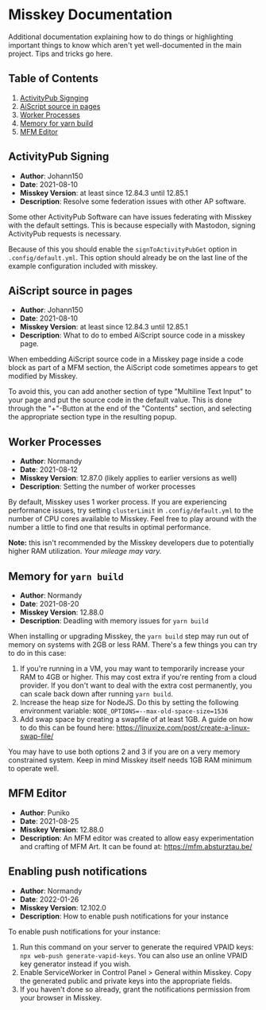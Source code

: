 # Misskey Documentation

Additional documentation explaining how to do things or highlighting important
things to know which aren't yet well-documented in the main project. Tips and
tricks go here.

## Table of Contents

1. [ActivityPub Signging](#ActivityPub-Signing)
2. [AiScript source in pages](#aiscript-source-in-pages)
3. [Worker Processes](#worker-processes)
4. [Memory for yarn build](#memory-for-yarn-build)
5. [MFM Editor](#mfm-editor)

## ActivityPub Signing

* **Author**: Johann150
* **Date**: 2021-08-10
* **Misskey Version**: at least since 12.84.3 until 12.85.1
* **Description**: Resolve some federation issues with other AP software.

Some other ActivityPub Software can have issues federating with Misskey with
the default settings. This is because especially with Mastodon, signing
ActivityPub requests is necessary.

Because of this you should enable the `signToActivityPubGet` option in
`.config/default.yml`. This option should already be on the last line of the
example configuration included with misskey.

## AiScript source in pages

* **Author**: Johann150
* **Date**: 2021-08-10
* **Misskey Version**: at least since 12.84.3 until 12.85.1
* **Description**: What to do to embed AiScript source code in a misskey page.

When embedding AiScript source code in a Misskey page inside a code block as
part of a MFM section, the AiScript code sometimes appears to get modified by
Misskey.

To avoid this, you can add another section of type "Multiline Text Input" to
your page and put the source code in the default value. This is done through
the "+"-Button at the end of the "Contents" section, and selecting the
appropriate section type in the resulting popup.

## Worker Processes

* **Author**: Normandy
* **Date**: 2021-08-12
* **Misskey Version**: 12.87.0 (likely applies to earlier versions as well)
* **Description**: Setting the number of worker processes

By default, Misskey uses 1 worker process. If you are experiencing performance
issues, try setting `clusterLimit` in `.config/default.yml` to the number of CPU
cores available to Misskey. Feel free to play around with the number a little
to find one that results in optimal performance.

**Note:** this isn't recommended by the Misskey developers due to potentially higher
RAM utilization. *Your mileage may vary.*

## Memory for `yarn build`

* **Author**: Normandy
* **Date**: 2021-08-20
* **Misskey Version**: 12.88.0
* **Description**: Deadling with memory issues for `yarn build`

When installing or upgrading Misskey, the `yarn build` step may run out of
memory on systems with 2GB or less RAM. There's a few things you can try to do
in this case:
1. If you're running in a VM, you may want to temporarily increase your RAM to
   4GB or higher. This may cost extra if you're renting from a cloud provider.
   If you don't want to deal with the extra cost permanently, you can scale back
   down after running `yarn build`.
2. Increase the heap size for NodeJS. Do this by setting the following environment
   variable: `NODE_OPTIONS=--max-old-space-size=1536`
3. Add swap space by creating a swapfile of at least 1GB. A guide on how to do this
   can be found here: https://linuxize.com/post/create-a-linux-swap-file/

You may have to use both options 2 and 3 if you are on a very memory
constrained system. Keep in mind Misskey itself needs 1GB RAM minimum
to operate well. 

## MFM Editor

* **Author**: Puniko
* **Date**: 2021-08-25
* **Misskey Version**: 12.88.0
* **Description**: An MFM editor was created to allow easy experimentation and 
crafting of MFM Art. It can be found at: https://mfm.absturztau.be/

## Enabling push notifications

* **Author**: Normandy
* **Date**: 2022-01-26
* **Misskey Version**: 12.102.0
* **Description**: How to enable push notifications for your instance

To enable push notifications for your instance:
1. Run this command on your server to generate the required VPAID keys: `npx web-push generate-vapid-keys`. You can also use an online VPAID key generator instead if you wish.
2. Enable ServiceWorker in Control Panel > General within Misskey. Copy the generated public and private keys into the appropriate fields.
3. If you haven't done so already, grant the notifications permission from your browser in Misskey.
